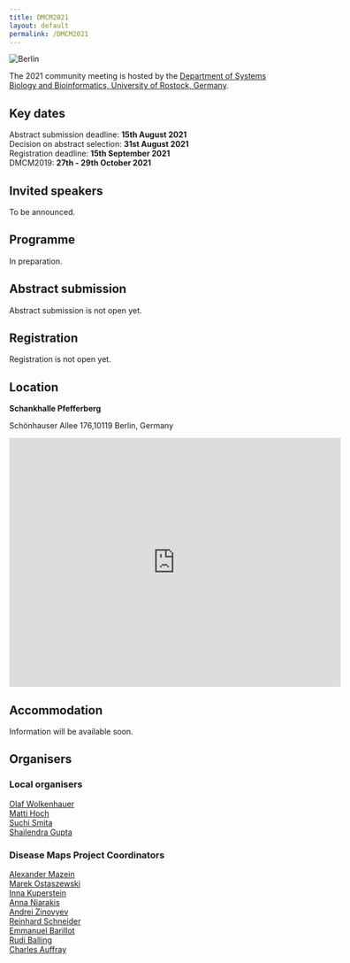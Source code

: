 ```yaml
---
title: DMCM2021
layout: default
permalink: /DMCM2021
---
```

<img src="../images/places/Berlin.jpg" alt="Berlin"/>

The 2021 community meeting is hosted by the <a target="_blank" href="https://www.sbi.uni-rostock.de//">Department of Systems Biology and Bioinformatics, University of Rostock, Germany</a>.

## Key dates

Abstract submission deadline: **15th August 2021**  
Decision on abstract selection: **31st August 2021**  
Registration deadline: **15th September 2021**  
DMCM2019: **27th - 29th October 2021**  

## Invited speakers

To be announced.

## Programme

In preparation.

## Abstract submission

Abstract submission is not open yet.  

## Registration

Registration is not open yet.

## Location

<p><b>Schankhalle Pfefferberg</b></p>
<p>Schönhauser Allee 176,10119 Berlin, Germany</p>

<iframe src="https://www.google.com/maps/embed?pb=!1m14!1m8!1m3!1d9708.423270964195!2d13.4118874!3d52.5315196!3m2!1i1024!2i768!4f13.1!3m3!1m2!1s0x0%3A0xbbee9064a55ffd34!2sPfefferberg!5e0!3m2!1sen!2sde!4v1582540636368!5m2!1sen!2sde" width="600" height="450" frameborder="0" style="border:0;" allowfullscreen=""></iframe>

<p></p>

## Accommodation

Information will be available soon.

## Organisers

### Local organisers

<p><a href="mailto:olaf.wolkenhauer@uni-rostock.de">Olaf Wolkenhauer</a>  
<br /><a href="mailto:matti.hoch@uni-rostock.de">Matti Hoch</a>
<br /><a href="mailto:suchi.smita@uni-rostock.de">Suchi Smita</a>  
<br /><a href="mailto:shailendra.gupta@uni-rostock.de">Shailendra Gupta</a>  
</p>

### Disease Maps Project Coordinators

<p><a href="mailto:a.mazein@gmail.com">Alexander Mazein</a>
<br /><a href="mailto:marek.ostaszewski@uni.lu">Marek Ostaszewski</a>
<br /><a href="mailto:inna.kuperstein@curie.fr">Inna Kuperstein</a>
<br /><a href="mailto:anna.niaraki@univ-evry.fr">Anna Niarakis</a>
<br /><a href="mailto:andrei.zinovyev@curie.fr">Andrei Zinovyev</a>
<br /><a href="mailto:reinhard.schneider@uni.lu">Reinhard Schneider</a>
<br /><a href="mailto:emmanuel.barillot@curie.fr ">Emmanuel Barillot</a>
<br /><a href="mailto:rudi.balling@uni.lu">Rudi Balling</a>
<br /><a href="mailto:cauffray@eisbm.org">Charles Auffray</a>
</p>


<!--## Contact-->

<!--## Co-organizers-->
